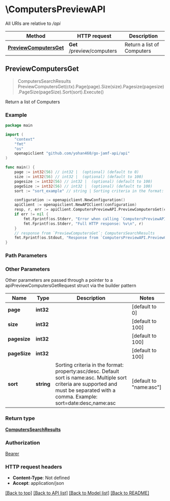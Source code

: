 # \ComputersPreviewAPI

All URIs are relative to */api*

Method | HTTP request | Description
------------- | ------------- | -------------
[**PreviewComputersGet**](ComputersPreviewAPI.md#PreviewComputersGet) | **Get** /preview/computers | Return a list of Computers 



## PreviewComputersGet

> ComputersSearchResults PreviewComputersGet(ctx).Page(page).Size(size).Pagesize(pagesize).PageSize(pageSize).Sort(sort).Execute()

Return a list of Computers 



### Example

```go
package main

import (
    "context"
    "fmt"
    "os"
    openapiclient "github.com/yohan460/go-jamf-api/api"
)

func main() {
    page := int32(56) // int32 |  (optional) (default to 0)
    size := int32(56) // int32 |  (optional) (default to 100)
    pagesize := int32(56) // int32 |  (optional) (default to 100)
    pageSize := int32(56) // int32 |  (optional) (default to 100)
    sort := "sort_example" // string | Sorting criteria in the format: property:asc/desc. Default sort is name:asc. Multiple sort criteria are supported and must be separated with a comma. Example: sort=date:desc,name:asc (optional) (default to "name:asc")

    configuration := openapiclient.NewConfiguration()
    apiClient := openapiclient.NewAPIClient(configuration)
    resp, r, err := apiClient.ComputersPreviewAPI.PreviewComputersGet(context.Background()).Page(page).Size(size).Pagesize(pagesize).PageSize(pageSize).Sort(sort).Execute()
    if err != nil {
        fmt.Fprintf(os.Stderr, "Error when calling `ComputersPreviewAPI.PreviewComputersGet``: %v\n", err)
        fmt.Fprintf(os.Stderr, "Full HTTP response: %v\n", r)
    }
    // response from `PreviewComputersGet`: ComputersSearchResults
    fmt.Fprintf(os.Stdout, "Response from `ComputersPreviewAPI.PreviewComputersGet`: %v\n", resp)
}
```

### Path Parameters



### Other Parameters

Other parameters are passed through a pointer to a apiPreviewComputersGetRequest struct via the builder pattern


Name | Type | Description  | Notes
------------- | ------------- | ------------- | -------------
 **page** | **int32** |  | [default to 0]
 **size** | **int32** |  | [default to 100]
 **pagesize** | **int32** |  | [default to 100]
 **pageSize** | **int32** |  | [default to 100]
 **sort** | **string** | Sorting criteria in the format: property:asc/desc. Default sort is name:asc. Multiple sort criteria are supported and must be separated with a comma. Example: sort&#x3D;date:desc,name:asc | [default to &quot;name:asc&quot;]

### Return type

[**ComputersSearchResults**](ComputersSearchResults.md)

### Authorization

[Bearer](../README.md#Bearer)

### HTTP request headers

- **Content-Type**: Not defined
- **Accept**: application/json

[[Back to top]](#) [[Back to API list]](../README.md#documentation-for-api-endpoints)
[[Back to Model list]](../README.md#documentation-for-models)
[[Back to README]](../README.md)


